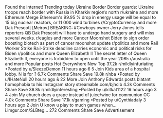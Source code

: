 Found the internet!
Trending today
Ukraine Border
Border guards: Ukraine troops reach border with Russia in Kharkiv region’s north
r/ukraine and more
Ethereum Merge
Ethereum's 99.95 % drop in energy usage will be equal to 15 big nuclear reactors, or 11 000 wind turbines
r/CryptoCurrency and more
Dak Prescott
[Meirov] BREAKING: #Cowboys owner Jerry Jones tells reporters QB Dak Prescott will have to undergo hand surgery and will miss several weeks.
r/eagles and more
Cancer Moonshot
Biden to sign order boosting biotech as part of cancer moonshot update
r/politics and more
Rail Worker Strike
Rail-Strike deadline carries economic and political risks for Biden
r/politics and more
Queen Elizabeth II
The secret letter of Queen Elizabeth II, everyone is forbidden to open until the year 2085
r/australia and more
Popular posts
Hot
Everywhere
New
Top
37.2k
r/mildlyinfuriating
•Posted by
u/SleezeDemon
11 hours ago
6
5
Join
Kids area of a hospital lobby. N is for ?
6.7k Comments
Share
Save
19.8k
r/nba
•Posted by
u/IHateNull
20 hours ago
& 22 More
Join
Anthony Edwards posts blatant homophobia to his Instagram story
streamable.com/bjhclb
4.3k Comments
Share
Save
39.8k
r/mildlyinteresting
•Posted by
u/kitkat1122
16 hours ago
3
4
Join
My church does a grape instead of juice/wine for communion
OC
4.0k Comments
Share
Save
17.1k
r/gaming
•Posted by
u/Cynthiadaly
3 hours ago
2
Join
U know u play to much games when...
i.imgur.com/SLBteg...
272 Comments
Share
Save
Advertisement